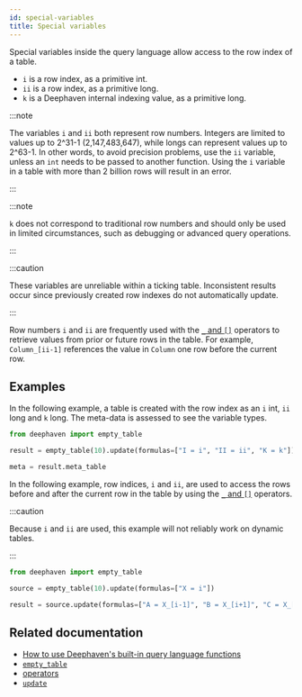 ```yaml
---
id: special-variables
title: Special variables
---
```


Special variables inside the query language allow access to the row index of a table.

- `i` is a row index, as a primitive int.
- `ii` is a row index, as a primitive long.
- `k` is a Deephaven internal indexing value, as a primitive long.

:::note

The variables `i` and `ii` both represent row numbers. Integers are limited to values up to 2^31-1 (2,147,483,647), while longs can represent values up to 2^63-1. In other words, to avoid precision problems, use the `ii` variable, unless an `int` needs to be passed to another function. Using the `i` variable in a table with more than 2 billion rows will result in an error.

:::

:::note

`k` does not correspond to traditional row numbers and should only be used in limited circumstances, such as debugging or advanced query operations.

:::

:::caution

These variables are unreliable within a ticking table. Inconsistent results occur since previously created row indexes do not automatically update.

:::

Row numbers `i` and `ii` are frequently used with the [`_` and `[]`](../../query-language/types/arrays.md) operators to retrieve values from prior or future rows in the table. For example, `Column_[ii-1]` references the value in `Column` one row before the current row.

## Examples

In the following example, a table is created with the row index as an `i` int, `ii` long and `k` long. The meta-data is assessed to see the variable types.

```python order=result,meta
from deephaven import empty_table

result = empty_table(10).update(formulas=["I = i", "II = ii", "K = k"])

meta = result.meta_table
```

In the following example, row indices, `i` and `ii`, are used to access the rows before and after the current row in the table by using the [`_` and `[]`](../../query-language/types/arrays.md) operators.

:::caution

Because `i` and `ii` are used, this example will not reliably work on dynamic tables.

:::

```python order=source,result
from deephaven import empty_table

source = empty_table(10).update(formulas=["X = i"])

result = source.update(formulas=["A = X_[i-1]", "B = X_[i+1]", "C = X_[i+2]", "D = sqrt(X_[i-1] + X_[i+1])"])
```

## Related documentation

- [How to use Deephaven's built-in query language functions](../../../how-to-guides/query-language-functions.md)
- [`empty_table`](../../table-operations/create/emptyTable.md)
- [operators](../formulas/operators.md)
- [`update`](../../table-operations/select/update.md)
